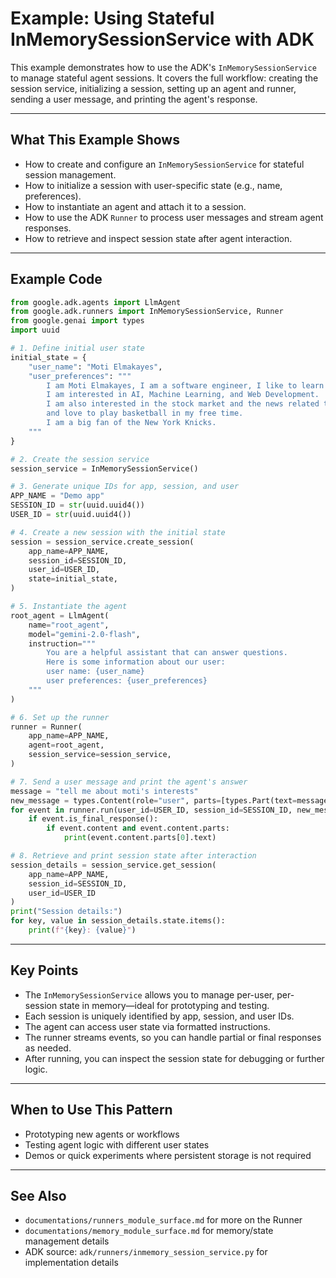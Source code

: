 # Example: Using Stateful InMemorySessionService with ADK

This example demonstrates how to use the ADK's `InMemorySessionService` to manage stateful agent sessions. It covers the full workflow: creating the session service, initializing a session, setting up an agent and runner, sending a user message, and printing the agent's response.

---

## What This Example Shows

- How to create and configure an `InMemorySessionService` for stateful session management.
- How to initialize a session with user-specific state (e.g., name, preferences).
- How to instantiate an agent and attach it to a session.
- How to use the ADK `Runner` to process user messages and stream agent responses.
- How to retrieve and inspect session state after agent interaction.

---

## Example Code

```python
from google.adk.agents import LlmAgent
from google.adk.runners import InMemorySessionService, Runner
from google.genai import types
import uuid

# 1. Define initial user state
initial_state = {
    "user_name": "Moti Elmakayes",
    "user_preferences": """
        I am Moti Elmakayes, I am a software engineer, I like to learn new things and I like to share my knowledge with others.
        I am interested in AI, Machine Learning, and Web Development.
        I am also interested in the stock market and the news related to it.
        and love to play basketball in my free time.
        I am a big fan of the New York Knicks.
    """
}

# 2. Create the session service
session_service = InMemorySessionService()

# 3. Generate unique IDs for app, session, and user
APP_NAME = "Demo app"
SESSION_ID = str(uuid.uuid4())
USER_ID = str(uuid.uuid4())

# 4. Create a new session with the initial state
session = session_service.create_session(
    app_name=APP_NAME,
    session_id=SESSION_ID,
    user_id=USER_ID,
    state=initial_state,
)

# 5. Instantiate the agent
root_agent = LlmAgent(
    name="root_agent",
    model="gemini-2.0-flash",
    instruction="""
        You are a helpful assistant that can answer questions.
        Here is some information about our user:
        user name: {user_name}
        user preferences: {user_preferences}
    """
)

# 6. Set up the runner
runner = Runner(
    app_name=APP_NAME,
    agent=root_agent,
    session_service=session_service,
)

# 7. Send a user message and print the agent's answer
message = "tell me about moti's interests"
new_message = types.Content(role="user", parts=[types.Part(text=message)])
for event in runner.run(user_id=USER_ID, session_id=SESSION_ID, new_message=new_message):
    if event.is_final_response():
        if event.content and event.content.parts:
            print(event.content.parts[0].text)

# 8. Retrieve and print session state after interaction
session_details = session_service.get_session(
    app_name=APP_NAME,
    session_id=SESSION_ID,
    user_id=USER_ID
)
print("Session details:")
for key, value in session_details.state.items():
    print(f"{key}: {value}")
```

---

## Key Points

- The `InMemorySessionService` allows you to manage per-user, per-session state in memory—ideal for prototyping and testing.
- Each session is uniquely identified by app, session, and user IDs.
- The agent can access user state via formatted instructions.
- The runner streams events, so you can handle partial or final responses as needed.
- After running, you can inspect the session state for debugging or further logic.

---

## When to Use This Pattern

- Prototyping new agents or workflows
- Testing agent logic with different user states
- Demos or quick experiments where persistent storage is not required

---

## See Also

- `documentations/runners_module_surface.md` for more on the Runner
- `documentations/memory_module_surface.md` for memory/state management details
- ADK source: `adk/runners/inmemory_session_service.py` for implementation details
